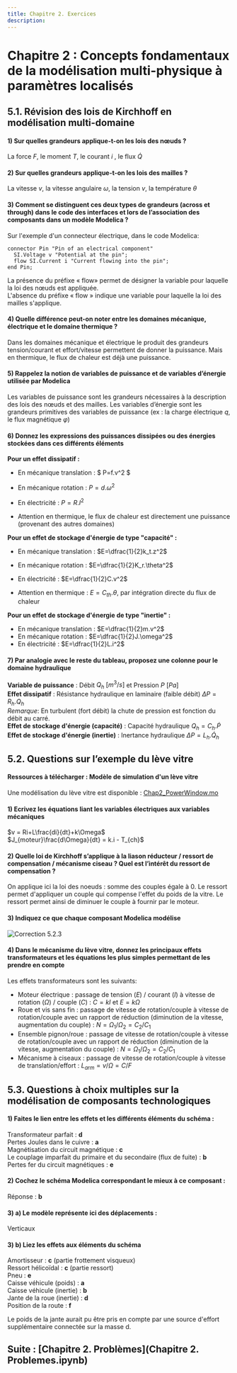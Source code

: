 ```yaml
---
title: Chapitre 2. Exercices
description: 
---
```

# Chapitre 2 : Concepts fondamentaux de la modélisation multi-physique à paramètres localisés   
  
 
## 5.1. Révision des lois de Kirchhoff en modélisation multi-domaine


#### 1)	Sur quelles grandeurs applique-t-on les lois des nœuds ?
La force $F$, le moment $T$, le courant $i$ , le flux $\dot{Q}$   

#### 2)	Sur quelles grandeurs applique-t-on les lois des mailles ?
La vitesse $v$, la vitesse angulaire $ω$, la tension $v$, la température $θ$

#### 3)	Comment se distinguent ces deux types de grandeurs (across et through) dans le code des interfaces et lors de l’association des composants dans un modèle Modelica ?
Sur l'exemple d'un connecteur électrique, dans le code Modelica:
```
connector Pin "Pin of an electrical component"  
  SI.Voltage v "Potential at the pin";     
  flow SI.Current i "Current flowing into the pin";  
end Pin;
```
La présence du préfixe « flow» permet de désigner la variable pour laquelle la loi des nœuds est appliquée.    
L'absence du préfixe « flow » indique une variable pour laquelle la loi des mailles s'applique.

#### 4) Quelle différence peut-on noter entre les domaines mécanique, électrique et le domaine thermique ?
Dans les domaines mécanique et électrique le produit des grandeurs tension/courant et effort/vitesse permettent de donner la puissance.
Mais en thermique, le flux de chaleur est déjà une puissance.



#### 5) Rappelez la notion de variables de puissance et de variables d’énergie utilisée par Modelica
Les variables de puissance sont les grandeurs nécessaires à la description des lois des nœuds et des mailles.
Les variables d’énergie sont les grandeurs primitives des variables de puissance (ex : la charge électrique $q$, le flux magnétique $φ$)


#### 6) Donnez les expressions des puissances dissipées ou des énergies stockées dans ces différents éléments
**Pour un effet dissipatif :**
  - En mécanique translation : $ P=f.v^2 $ 
  - En mécanique rotation : $P=d.ω^2$
  - En électricité : $P=R.I^2$ 
    
    
  - Attention en thermique, le flux de chaleur est directement une puissance (provenant des autres domaines)
  
**Pour un effet de stockage d'énergie de type "capacité" :**
  - En mécanique translation : $E=\dfrac{1}{2}k_t.z^2$ 
  - En mécanique rotation : $E=\dfrac{1}{2}K_r.\theta^2$ 
  - En électricité : $E=\dfrac{1}{2}C.v^2$ 
  
    
  - Attention en thermique : $E=C_{th}.\theta$,  par intégration directe du flux de chaleur

**Pour un effet de stockage d'énergie de type "inertie" :**
  - En mécanique translation : $E=\dfrac{1}{2}m.v^2$
  - En mécanique rotation : $E=\dfrac{1}{2}J.\omega^2$ 
  - En électricité : $E=\dfrac{1}{2}L.i^2$ 

#### 7)	Par analogie avec le reste du tableau, proposez une colonne pour le domaine hydraulique 
**Variable de puissance** : Débit $Q_h~[m^3/s]$ et Pression $P~[Pa]$   
**Effet dissipatif** : Résistance hydraulique en laminaire (faible débit) $\Delta P=R_h.Q_h$    
        *Remarque*: En turbulent (fort débit) la chute de pression est fonction du débit au carré.    
**Effet de stockage d'énergie (capacité)** : Capacité hydraulique $Q_h=C_h.\dot{P}$   
**Effet de stockage d'énergie (inertie)** : Inertance hydraulique  $\Delta P=L_h.\dot{Q}_h$  


 
## 5.2.	Questions sur l’exemple du lève vitre 


#### Ressources à télécharger : Modèle de simulation d'un lève vitre

Une modélisation du lève vitre est disponible : [Chap2_PowerWindow.mo](files/Chap2_PowerWindow.mo)    



#### 1) Ecrivez les équations liant les variables électriques aux variables mécaniques

$v = Ri+L\frac{di}{dt}+k\Omega$  
$J_{moteur}\frac{d\Omega}{dt} = k.i - T_{ch}$

#### 2)	Quelle loi de Kirchhoff s’applique à la liason réducteur / ressort de compensation / mécanisme ciseau ? Quel est l’intérêt du ressort de compensation ?
On applique ici la loi des noeuds : somme des couples égale à 0. Le ressort permet d'appliquer un couple qui compense l'effet du poids de la vitre. Le ressort permet ainsi de diminuer le couple à fournir par le moteur.   


#### 3) Indiquez ce que chaque composant Modelica modélise

![Correction 5.2.3](../img/chap1_correction_5.2.3.png)

#### 4)	Dans le mécanisme du lève vitre, donnez les principaux effets transformateurs et les équations les plus simples permettant de les prendre en compte
Les effets transformateurs sont les suivants:
- Moteur électrique : passage de tension ($E$) / courant ($I$) à vitesse de rotation ($\Omega$) / couple ($C$)  : $C=kI$ et $E=k\Omega$
- Roue et vis sans fin : passage de vitesse de rotation/couple à vitesse de rotation/couple avec un rapport de réduction (diminution de la vitesse, augmentation du couple) : $N=\Omega_1/\Omega_2 = C_2/C_1$  
- Ensemble pignon/roue  : passage de vitesse de rotation/couple à vitesse de rotation/couple avec un rapport de réduction (diminution de la vitesse, augmentation du couple) : $N=\Omega_1/\Omega_2 = C_2/C_1$  
- Mécanisme à ciseaux : passage de vitesse de rotation/couple à vitesse de translation/effort  : $L_{arm}=v/\Omega=C/F$ 


## 5.3.	Questions à choix multiples sur la modélisation de composants technologiques


#### 1) Faites le lien entre les effets et les différents éléments du schéma :

Transformateur parfait : **d**  
Pertes Joules dans le cuivre : **a**  
Magnétisation du circuit magnétique : **c**  
Le couplage imparfait du primaire et du secondaire (flux de fuite) : **b**  
Pertes fer du circuit magnétiques : **e**  


#### 2) Cochez le schéma Modelica correspondant le mieux à ce composant :

 Réponse : **b**

#### 3) a) Le modèle représente ici des déplacements  :
 Verticaux 

#### 3) b)	Liez les effets aux éléments du schéma 
Amortisseur : **c**  (partie frottement visqueux)  
Ressort hélicoïdal : **c**  (partie ressort)  
Pneu : **e**    
Caisse véhicule (poids) : **a**     
Caisse véhicule (inertie) : **b**     
Jante de la roue (inertie) : **d**    
Position de la route :  **f**   

Le poids de la jante aurait pu être pris en compte par une source d'effort supplémentaire connectée sur la masse d. 




## Suite : [Chapitre 2. Problèmes](Chapitre 2. Problemes.ipynb)

 
